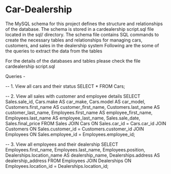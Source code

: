 # Car-Dealership
The MySQL schema for this project defines the structure and relationships of the database. The schema is stored in a cardealership script.sql file located in the sql/ directory. The schema file contains SQL commands to create the necessary tables and relationships for managing cars, customers, and sales in the dealership system
Following are the some of the queries to extract the data from the tables

For the details of the databases and tables please check the file cardealership script.sql 


Queries - 

-- 1. View all cars and their status
SELECT * FROM Cars;

-- 2. View all sales with customer and employee details
SELECT 
    Sales.sale_id,
    Cars.make AS car_make,
    Cars.model AS car_model,
    Customers.first_name AS customer_first_name,
    Customers.last_name AS customer_last_name,
    Employees.first_name AS employee_first_name,
    Employees.last_name AS employee_last_name,
    Sales.sale_date,
    Sales.final_price
FROM Sales
JOIN Cars ON Sales.car_id = Cars.car_id
JOIN Customers ON Sales.customer_id = Customers.customer_id
JOIN Employees ON Sales.employee_id = Employees.employee_id;

-- 3. View all employees and their dealership
SELECT 
    Employees.first_name,
    Employees.last_name,
    Employees.position,
    Dealerships.location_name AS dealership_name,
    Dealerships.address AS dealership_address
FROM Employees
JOIN Dealerships ON Employees.location_id = Dealerships.location_id;

